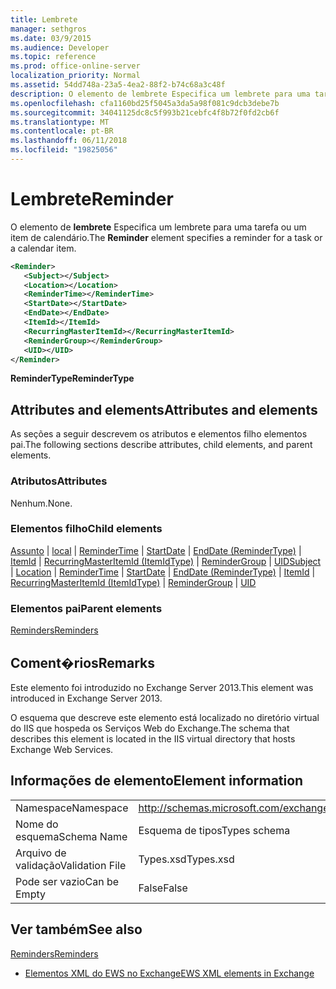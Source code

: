 ```yaml
---
title: Lembrete
manager: sethgros
ms.date: 03/9/2015
ms.audience: Developer
ms.topic: reference
ms.prod: office-online-server
localization_priority: Normal
ms.assetid: 54dd748a-23a5-4ea2-88f2-b74c68a3c48f
description: O elemento de lembrete Especifica um lembrete para uma tarefa ou um item de calendário.
ms.openlocfilehash: cfa1160bd25f5045a3da5a98f081c9dcb3debe7b
ms.sourcegitcommit: 34041125dc8c5f993b21cebfc4f8b72f0fd2cb6f
ms.translationtype: MT
ms.contentlocale: pt-BR
ms.lasthandoff: 06/11/2018
ms.locfileid: "19825056"
---
```

# <a name="reminder"></a><span data-ttu-id="281dd-103">Lembrete</span><span class="sxs-lookup"><span data-stu-id="281dd-103">Reminder</span></span>

<span data-ttu-id="281dd-104">O elemento de **lembrete** Especifica um lembrete para uma tarefa ou um item de calendário.</span><span class="sxs-lookup"><span data-stu-id="281dd-104">The **Reminder** element specifies a reminder for a task or a calendar item.</span></span> 
  
```XML
<Reminder>
   <Subject></Subject>
   <Location></Location>
   <ReminderTime></ReminderTime>
   <StartDate></StartDate>
   <EndDate></EndDate>
   <ItemId></ItemId>
   <RecurringMasterItemId></RecurringMasterItemId>
   <ReminderGroup></ReminderGroup>
   <UID></UID>
</Reminder>

```

 <span data-ttu-id="281dd-105">**ReminderType**</span><span class="sxs-lookup"><span data-stu-id="281dd-105">**ReminderType**</span></span>
## <a name="attributes-and-elements"></a><span data-ttu-id="281dd-106">Attributes and elements</span><span class="sxs-lookup"><span data-stu-id="281dd-106">Attributes and elements</span></span>

<span data-ttu-id="281dd-107">As seções a seguir descrevem os atributos e elementos filho elementos pai.</span><span class="sxs-lookup"><span data-stu-id="281dd-107">The following sections describe attributes, child elements, and parent elements.</span></span>
  
### <a name="attributes"></a><span data-ttu-id="281dd-108">Atributos</span><span class="sxs-lookup"><span data-stu-id="281dd-108">Attributes</span></span>

<span data-ttu-id="281dd-109">Nenhum.</span><span class="sxs-lookup"><span data-stu-id="281dd-109">None.</span></span>
  
### <a name="child-elements"></a><span data-ttu-id="281dd-110">Elementos filho</span><span class="sxs-lookup"><span data-stu-id="281dd-110">Child elements</span></span>

<span data-ttu-id="281dd-111">[Assunto](subject.md) | [local](location.md) | [ReminderTime](remindertime.md) | [StartDate](startdate.md) | [EndDate (ReminderType)](enddate-remindertype.md) | [ItemId](itemid.md) | [RecurringMasterItemId (ItemIdType)](recurringmasteritemid-itemidtype.md)  |  [ReminderGroup](remindergroup.md) | [UID](uid.md)</span><span class="sxs-lookup"><span data-stu-id="281dd-111">[Subject](subject.md) | [Location](location.md) | [ReminderTime](remindertime.md) | [StartDate](startdate.md) | [EndDate (ReminderType)](enddate-remindertype.md) | [ItemId](itemid.md) | [RecurringMasterItemId (ItemIdType)](recurringmasteritemid-itemidtype.md) | [ReminderGroup](remindergroup.md) | [UID](uid.md)</span></span>
  
### <a name="parent-elements"></a><span data-ttu-id="281dd-112">Elementos pai</span><span class="sxs-lookup"><span data-stu-id="281dd-112">Parent elements</span></span>

[<span data-ttu-id="281dd-113">Reminders</span><span class="sxs-lookup"><span data-stu-id="281dd-113">Reminders</span></span>](reminders.md)
  
## <a name="remarks"></a><span data-ttu-id="281dd-114">Coment�rios</span><span class="sxs-lookup"><span data-stu-id="281dd-114">Remarks</span></span>

<span data-ttu-id="281dd-115">Este elemento foi introduzido no Exchange Server 2013.</span><span class="sxs-lookup"><span data-stu-id="281dd-115">This element was introduced in Exchange Server 2013.</span></span>
  
<span data-ttu-id="281dd-116">O esquema que descreve este elemento está localizado no diretório virtual do IIS que hospeda os Serviços Web do Exchange.</span><span class="sxs-lookup"><span data-stu-id="281dd-116">The schema that describes this element is located in the IIS virtual directory that hosts Exchange Web Services.</span></span>
  
## <a name="element-information"></a><span data-ttu-id="281dd-117">Informações de elemento</span><span class="sxs-lookup"><span data-stu-id="281dd-117">Element information</span></span>

|||
|:-----|:-----|
|<span data-ttu-id="281dd-118">Namespace</span><span class="sxs-lookup"><span data-stu-id="281dd-118">Namespace</span></span>  <br/> |http://schemas.microsoft.com/exchange/services/2006/types  <br/> |
|<span data-ttu-id="281dd-119">Nome do esquema</span><span class="sxs-lookup"><span data-stu-id="281dd-119">Schema Name</span></span>  <br/> |<span data-ttu-id="281dd-120">Esquema de tipos</span><span class="sxs-lookup"><span data-stu-id="281dd-120">Types schema</span></span>  <br/> |
|<span data-ttu-id="281dd-121">Arquivo de validação</span><span class="sxs-lookup"><span data-stu-id="281dd-121">Validation File</span></span>  <br/> |<span data-ttu-id="281dd-122">Types.xsd</span><span class="sxs-lookup"><span data-stu-id="281dd-122">Types.xsd</span></span>  <br/> |
|<span data-ttu-id="281dd-123">Pode ser vazio</span><span class="sxs-lookup"><span data-stu-id="281dd-123">Can be Empty</span></span>  <br/> |<span data-ttu-id="281dd-124">False</span><span class="sxs-lookup"><span data-stu-id="281dd-124">False</span></span>  <br/> |
   
## <a name="see-also"></a><span data-ttu-id="281dd-125">Ver também</span><span class="sxs-lookup"><span data-stu-id="281dd-125">See also</span></span>



[<span data-ttu-id="281dd-126">Reminders</span><span class="sxs-lookup"><span data-stu-id="281dd-126">Reminders</span></span>](reminders.md)


- [<span data-ttu-id="281dd-127">Elementos XML do EWS no Exchange</span><span class="sxs-lookup"><span data-stu-id="281dd-127">EWS XML elements in Exchange</span></span>](ews-xml-elements-in-exchange.md)

